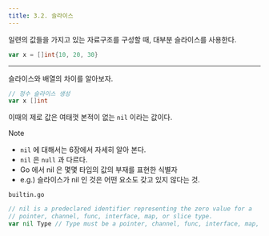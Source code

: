 ```yaml
---
title: 3.2. 슬라이스 
---
```


일련의 값들을 가지고 있는 자료구조를 구성할 때, 대부분 슬라이스를 사용한다.

```go
var x = []int{10, 20, 30}
```

---
슬라이스와 배열의 차이를 알아보자.

```go
// 정수 슬라이스 생성
var x []int 
```

이때의 제로 값은 여태껏 본적이 없는 `nil` 이라는 값이다.
> [!NOTE]
> - `nil` 에 대해서는 6장에서 자세히 알아 본다.
> - `nil` 은 `null` 과 다르다.
> - Go 에서 nil 은 몇몇 타입의 값의 부재를 표현한 식별자
> - e.g.) 슬라이스가 nil 인 것은 어떤 요소도 갖고 있지 않다는 것.


`builtin.go`
```go
// nil is a predeclared identifier representing the zero value for a
// pointer, channel, func, interface, map, or slice type.
var nil Type // Type must be a pointer, channel, func, interface, map, or slice type
```